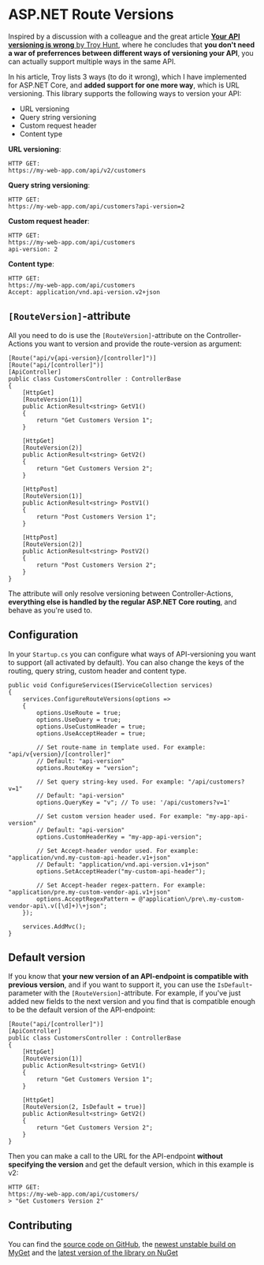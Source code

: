 # ASP.NET Route Versions

Inspired by a discussion with a colleague and the great article [**Your API versioning is wrong** by Troy Hunt](https://www.troyhunt.com/your-api-versioning-is-wrong-which-is/), where he concludes that **you don't need a war of preferrences between different ways of versioning your API**, you can actually support multiple ways in the same API.

In his article, Troy lists 3 ways (to do it wrong), which I have implemented for ASP.NET Core, and **added support for one more way**, which is URL versioning. This library supports the following ways to version your API:

- URL versioning
- Query string versioning
- Custom request header
- Content type

**URL versioning**:
```
HTTP GET:
https://my-web-app.com/api/v2/customers
```

**Query string versioning**:
```
HTTP GET:
https://my-web-app.com/api/customers?api-version=2
```

**Custom request header**:
```
HTTP GET:
https://my-web-app.com/api/customers
api-version: 2
```

**Content type**:
```
HTTP GET:
https://my-web-app.com/api/customers
Accept: application/vnd.api-version.v2+json
```

## `[RouteVersion]`-attribute

All you need to do is use the `[RouteVersion]`-attribute on the Controller-Actions you want to version and provide the route-version as argument:

```
[Route("api/v{api-version}/[controller]")]
[Route("api/[controller]")]
[ApiController]
public class CustomersController : ControllerBase
{
    [HttpGet]
    [RouteVersion(1)]
    public ActionResult<string> GetV1()
    {
        return "Get Customers Version 1";
    }

    [HttpGet]
    [RouteVersion(2)]
    public ActionResult<string> GetV2()
    {
        return "Get Customers Version 2";
    }

    [HttpPost]
    [RouteVersion(1)]
    public ActionResult<string> PostV1()
    {
        return "Post Customers Version 1";
    }

    [HttpPost]
    [RouteVersion(2)]
    public ActionResult<string> PostV2()
    {
        return "Post Customers Version 2";
    }
}
```

The attribute will only resolve versioning between Controller-Actions, **everything else is handled by the regular ASP.NET Core routing**, and behave as you're used to.

## Configuration

In your `Startup.cs` you can configure what ways of API-versioning you want to support (all activated by default). You can also change the keys of the routing, query string, custom header and content type.

```
public void ConfigureServices(IServiceCollection services)
{
    services.ConfigureRouteVersions(options =>
    {        
        options.UseRoute = true;
        options.UseQuery = true;
        options.UseCustomHeader = true;
        options.UseAcceptHeader = true;

        // Set route-name in template used. For example: "api/v{version}/[controller]"
        // Default: "api-version"
        options.RouteKey = "version";

        // Set query string-key used. For example: "/api/customers?v=1"
        // Default: "api-version"
        options.QueryKey = "v"; // To use: '/api/customers?v=1'

        // Set custom version header used. For example: "my-app-api-version"
        // Default: "api-version"
        options.CustomHeaderKey = "my-app-api-version";

        // Set Accept-header vendor used. For example: "application/vnd.my-custom-api-header.v1+json"
        // Default: "application/vnd.api-version.v1+json"
        options.SetAcceptHeader("my-custom-api-header");

        // Set Accept-header regex-pattern. For example: "application/pre.my-custom-vendor-api.v1+json"
        options.AcceptRegexPattern = @"application\/pre\.my-custom-vendor-api\.v([\d]+)\+json";
    });

    services.AddMvc();
}
```

## Default version

If you know that **your new version of an API-endpoint is compatible with previous version**, and if you want to support it, you can use the `IsDefault`-parameter with the `[RouteVersion]`-attribute. For example, if you've just added new fields to the next version and you find that is compatible enough to be the default version of the API-endpoint:

```
[Route("api/[controller]")]
[ApiController]
public class CustomersController : ControllerBase
{
    [HttpGet]
    [RouteVersion(1)]
    public ActionResult<string> GetV1()
    {
        return "Get Customers Version 1";
    }

    [HttpGet]
    [RouteVersion(2, IsDefault = true)]
    public ActionResult<string> GetV2()
    {
        return "Get Customers Version 2";
    }
}
```

Then you can make a call to the URL for the API-endpoint **without specifying the version** and get the default version, which in this example is v2:

```
HTTP GET:
https://my-web-app.com/api/customers/
> "Get Customers Version 2"
```

## Contributing

You can find the [source code on GitHub](http://github.com/sebnilsson/AspNetRouteVersions/), the [newest unstable build on MyGet](https://www.myget.org/feed/sebnilsson/package/nuget/AspNetRouteVersions) and the [latest version of the library on NuGet](https://www.nuget.org/packages/AspNetRouteVersions/)
